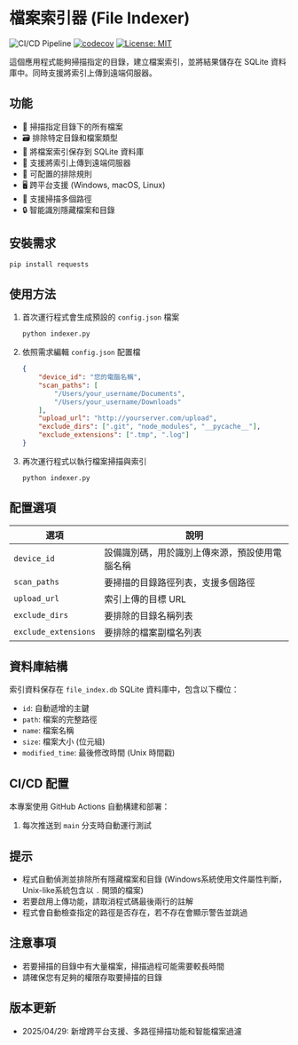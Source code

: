# 檔案索引器 (File Indexer)

![CI/CD Pipeline](https://github.com/haunchen/file_indexer/actions/workflows/ci-cd.yml/badge.svg)
[![codecov](https://codecov.io/gh/haunchen/file_indexer/branch/main/graph/badge.svg)](https://codecov.io/gh/haunchen/file_indexer)
[![License: MIT](https://img.shields.io/badge/License-MIT-yellow.svg)](https://opensource.org/licenses/MIT)

這個應用程式能夠掃描指定的目錄，建立檔案索引，並將結果儲存在 SQLite 資料庫中。同時支援將索引上傳到遠端伺服器。

## 功能

- 📂 掃描指定目錄下的所有檔案
- 🗃️ 排除特定目錄和檔案類型
- 💾 將檔案索引保存到 SQLite 資料庫
- 🔄 支援將索引上傳到遠端伺服器
- 🔧 可配置的排除規則
- 🖥️ 跨平台支援 (Windows, macOS, Linux)
- 📁 支援掃描多個路徑
- 🔒 智能識別隱藏檔案和目錄

## 安裝需求

```bash
pip install requests
```

## 使用方法

1. 首次運行程式會生成預設的 `config.json` 檔案
   ```bash
   python indexer.py
   ```

2. 依照需求編輯 `config.json` 配置檔
   ```json
   {
       "device_id": "您的電腦名稱",
       "scan_paths": [
           "/Users/your_username/Documents",
           "/Users/your_username/Downloads"
       ],
       "upload_url": "http://yourserver.com/upload",
       "exclude_dirs": [".git", "node_modules", "__pycache__"],
       "exclude_extensions": [".tmp", ".log"]
   }
   ```

3. 再次運行程式以執行檔案掃描與索引
   ```bash
   python indexer.py
   ```

## 配置選項

| 選項 | 說明 |
|------|------|
| `device_id` | 設備識別碼，用於識別上傳來源，預設使用電腦名稱 |
| `scan_paths` | 要掃描的目錄路徑列表，支援多個路徑 |
| `upload_url` | 索引上傳的目標 URL |
| `exclude_dirs` | 要排除的目錄名稱列表 |
| `exclude_extensions` | 要排除的檔案副檔名列表 |

## 資料庫結構

索引資料保存在 `file_index.db` SQLite 資料庫中，包含以下欄位：

- `id`: 自動遞增的主鍵
- `path`: 檔案的完整路徑
- `name`: 檔案名稱
- `size`: 檔案大小 (位元組)
- `modified_time`: 最後修改時間 (Unix 時間戳)

## CI/CD 配置

本專案使用 GitHub Actions 自動構建和部署：

1. 每次推送到 `main` 分支時自動運行測試

## 提示

- 程式自動偵測並排除所有隱藏檔案和目錄 (Windows系統使用文件屬性判斷，Unix-like系統包含以 `.` 開頭的檔案)
- 若要啟用上傳功能，請取消程式碼最後兩行的註解
- 程式會自動檢查指定的路徑是否存在，若不存在會顯示警告並跳過

## 注意事項

- 若要掃描的目錄中有大量檔案，掃描過程可能需要較長時間
- 請確保您有足夠的權限存取要掃描的目錄

## 版本更新

- 2025/04/29: 新增跨平台支援、多路徑掃描功能和智能檔案過濾